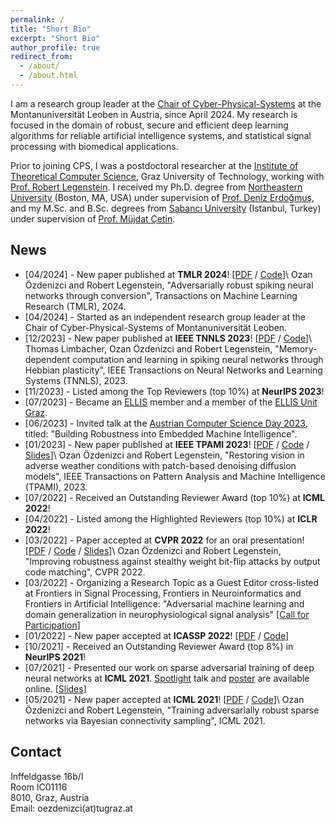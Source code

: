 ```yaml
---
permalink: /
title: "Short Bio"
excerpt: "Short Bio"
author_profile: true
redirect_from:
  - /about/
  - /about.html
---
```


I am a research group leader at the [Chair of Cyber-Physical-Systems](https://cps.unileoben.ac.at) at the Montanuniversität Leoben in Austria, since April 2024. My research is focused in the domain of robust, secure and efficient deep learning algorithms for reliable artificial intelligence systems, and statistical signal processing with biomedical applications.

Prior to joining CPS, I was a postdoctoral researcher at the [Institute of Theoretical Computer Science](https://www.tugraz.at/en/institutes/igi/home/), Graz University of Technology, working with [Prof. Robert Legenstein](https://www.tugraz.at/en/institutes/igi/people/prof-legenstein/). I received my Ph.D. degree from [Northeastern University](https://www.northeastern.edu) (Boston, MA, USA) under supervision of [Prof. Deniz Erdoğmuş](https://web.northeastern.edu/deniz/), and my M.Sc. and B.Sc. degrees from [Sabancı University](https://www.sabanciuniv.edu/en/) (Istanbul, Turkey) under supervision of [Prof. Müjdat Çetin](http://www.hajim.rochester.edu/ece/people/faculty/cetin_mujdat/).

## News

* [04/2024] - New paper published at <b>TMLR 2024</b>! [[PDF](https://openreview.net/pdf?id=I8FMYa2BdP) / [Code](https://github.com/IGITUGraz/RobustSNNConversion)]\\
Ozan Özdenizci and Robert Legenstein, "Adversarially robust spiking neural networks through conversion", Transactions on Machine Learning Research (TMLR), 2024.
* [04/2024] - Started as an independent research group leader at the Chair of Cyber-Physical-Systems of Montanuniversität Leoben.
* [12/2023] - New paper published at <b>IEEE TNNLS 2023</b>! [[PDF](https://ieeexplore.ieee.org/stamp/stamp.jsp?tp=&arnumber=10365548) / [Code](https://github.com/IGITUGraz/MemoryDependentComputation)]\\
Thomas Limbacher, Ozan Özdenizci and Robert Legenstein, "Memory-dependent computation and learning in spiking neural networks through Hebbian plasticity", IEEE Transactions on Neural Networks and Learning Systems (TNNLS), 2023.
* [11/2023] - Listed among the Top Reviewers (top 10%) at <b>NeurIPS 2023</b>!
* [07/2023] - Became an [ELLIS](https://ellis.eu) member and a member of the [ELLIS Unit Graz](https://ellis.eu/units/graz).
* [06/2023] - Invited talk at the [Austrian Computer Science Day 2023](https://acsd2023.iaik.tugraz.at/), titled: "Building Robustness into Embedded Machine Intelligence".
* [01/2023] - New paper published at <b>IEEE TPAMI 2023</b>! [[PDF](https://arxiv.org/pdf/2207.14626.pdf) / [Code](https://github.com/IGITUGraz/WeatherDiffusion) / [Slides](files/OzanOzdenizci_TPAMI2023_Talk.pdf)]\\
Ozan Özdenizci and Robert Legenstein, "Restoring vision in adverse weather conditions with patch-based denoising diffusion models", IEEE Transactions on Pattern Analysis and Machine Intelligence (TPAMI), 2023.
* [07/2022] - Received an Outstanding Reviewer Award (top 10%) at <b>ICML 2022</b>!
* [04/2022] - Listed among the Highlighted Reviewers (top 10%) at <b>ICLR 2022</b>!
* [03/2022] - Paper accepted at <b>CVPR 2022</b> for an oral presentation! [[PDF](https://igi-web.tugraz.at/PDF/OzdenizciLegenstein_CVPR2022.pdf) / [Code](https://github.com/IGITUGraz/OutputCodeMatching) / [Slides](files/OzanOzdenizci_CVPR2022_Talk.pdf)]\\
Ozan Özdenizci and Robert Legenstein, "Improving robustness against stealthy weight bit-flip attacks by output code matching", CVPR 2022.
* [03/2022] - Organizing a Research Topic as a Guest Editor cross-listed at Frontiers in Signal Processing, Frontiers in Neuroinformatics and Frontiers in Artificial Intelligence: "Adversarial machine learning and domain generalization in neurophysiological signal analysis" [[Call for Participation](https://www.frontiersin.org/research-topics/33660/adversarial-machine-learning-and-domain-generalization-in-neurophysiological-signal-analysis)]
* [01/2022] - New paper accepted at <b>ICASSP 2022</b>! [[PDF](https://arxiv.org/pdf/2201.11613.pdf) / [Code](https://github.com/philipph77/DAPE-Framework)]
* [10/2021] - Received an Outstanding Reviewer Award (top 8%) in <b>NeurIPS 2021</b>!
* [07/2021] - Presented our work on sparse adversarial training of deep neural networks at <b>ICML 2021</b>. [Spotlight](https://icml.cc/virtual/2021/poster/8563) talk and [poster](files/OzdenizciLegenstein_ICML2021_Poster.pdf) are available online. [[Slides](files/OzanOzdenizci_ICML2021_Talk.pdf)]
* [05/2021] - New paper accepted at <b>ICML 2021</b>! [[PDF](http://proceedings.mlr.press/v139/ozdenizci21a/ozdenizci21a.pdf) / [Code](https://github.com/IGITUGraz/SparseAdversarialTraining)]\\
Ozan Özdenizci and Robert Legenstein, "Training adversarially robust sparse networks via Bayesian connectivity sampling", ICML 2021.

## Contact

Inffeldgasse 16b/I\
Room IC01116\
8010, Graz, Austria\
Email: oezdenizci(at)tugraz.at
